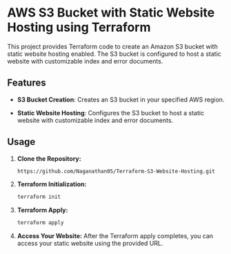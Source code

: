 # AWS S3 Bucket with Static Website Hosting using Terraform

This project provides Terraform code to create an Amazon S3 bucket with static website hosting enabled. The S3 bucket is configured to host a static website with customizable index and error documents.

## Features

- **S3 Bucket Creation**: Creates an S3 bucket in your specified AWS region.

- **Static Website Hosting**: Configures the S3 bucket to host a static website with customizable index and error documents.

## Usage

1. **Clone the Repository:**
   ```bash
   https://github.com/Naganathan05/Terraform-S3-Website-Hosting.git
   
2. **Terraform Initialization:**
   ```bash
   terraform init
   
3. **Terraform Apply:**
   ```bash
   terraform apply

4. **Access Your Website:**
   After the Terraform apply completes, you can access your static website using the provided URL.

